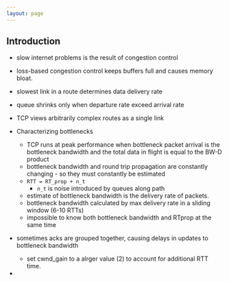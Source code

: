 ```yaml
---
layout: page
---
```

## Introduction

- slow internet problems is the result of congestion control
- loss-based congestion control keeps buffers full and causes memory bloat.
- slowest link in a route determines data delivery rate
- queue shrinks only when departure rate exceed arrival rate
- TCP views arbitrarily complex routes as a single link


- Characterizing bottlenecks
  - TCP runs at peak performance  when bottleneck packet arrival is the
    bottleneck bandwidth and the total data in flight is equal to the BW-D
    product
  - bottleneck bandwidth and round trip propagation are constantly changing - so
    they must constantly be estimated
  - `RTT = RT_prop + n_t`
    - `n_t` is noise introduced by queues along path
  - estimate of bottleneck bandwidth is the delivery rate of packets.
  - bottleneck bandwidth calculated by max delivery rate in a sliding window
    (6-10 RTTs)
  - impossible to know both bottleneck bandwidth and RTprop at the same time

- sometimes acks are grouped together, causing delays in updates to bottleneck
  bandwidth
  - set cwnd_gain to a alrger value (2) to account for additional RTT time.
-
